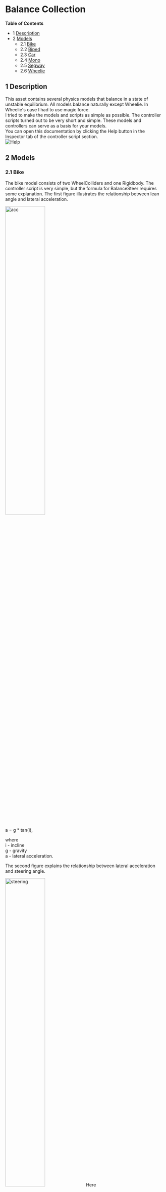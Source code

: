 # Balance Collection

**Table of Contents**
- 1 [Description](#1-description)
- 2 [Models](#2-models)
    - 2.1 [Bike](#bike)
    - 2.2 [Biped](#biped)
    - 2.3 [Car](#biped)
    - 2.4 [Mono](#biped)
    - 2.5 [Segway](#biped)
    - 2.6 [Wheelie](#biped)


## 1 Description

This asset contains several physics models that balance in a state of unstable equilibrium. All models balance naturally except Wheelie. In Wheelie's case I had to use magic force.<br>
I tried to make the models and scripts as simple as possible. The controller scripts turned out to be very short and simple. These models and controllers can serve as a basis for your models.<br>
You can open this documentation by clicking the Help button in the Inspector tab of the controller script section.<br>
![Help](https://github.com/user-attachments/assets/6a7a505b-96c3-4c7b-9641-7e95585b8a43)

## 2 Models

<a name="bike"></a>
### 2.1 Bike
The bike model consists of two WheelColliders and one Rigidbody. The controller script is very simple, but the formula for BalanceSteer requires some explanation.
The first figure illustrates the relationship between lean angle and lateral acceleration.

<img src="https://github.com/user-attachments/assets/d809ae74-da75-46bb-bd70-8bd78312fe90" alt="acc" style="width:50%; height:auto;">

a = g * tan(i),

where<br>
i - incline<br>
g - gravity<br>
a - lateral acceleration.<br>

The second figure explains the relationship between lateral acceleration and steering angle.

<img src="https://github.com/user-attachments/assets/c0245026-904f-42ce-9621-c97dad573954" alt="steering" style="width:50%; height:auto;">
Here<br>
O - turn center<br>
C - center of mass<br>
w - wheelbase<br>
S - steering angle<br>
R - rotation radius<br>

then<br>
sin(S/2) = W/2/R<br>
considering that R = V^2/a, we get<br>
sin(S/2) = W/2/V^2 * a<br>
Now we substitute the previously calculated value a<br>
sin(S/2) = W/2/V^2*g*tan(i)<br>
We got the formula that is used in the controller<br>


<a name="biped"></a>
### 2.2 Biped
The Biped consists of three parts - a body and two feet. The feet are moved using a ConfigurableJoint.<br>
Each time the balance is disturbed, the controller moves one of the feet to the balance point.<br>
This type of balance allows the model to not fall, but the model cannot stop, continuing to continuously move her feet. To solve this problem I used magic force. This is the simplest way, but instead of magic force you can replace SphereCollider with BoxCollider and control their rotation.

<a name="car"></a>
### 2.3 Car

The Car model is a car on four wheels. The controller allows the model to balance on two wheels like a bike.

<a name="mono"></a>
### 2.4 Mono

The Mono model is a one-wheeled model. For the wheel I used a SphereCollider since the WheelCollider is not designed to tilt forward or backward.

<a name="segway"></a>
### 2.5 Segway

<a name="wheelie"></a>
### 2.6 Wheelie

